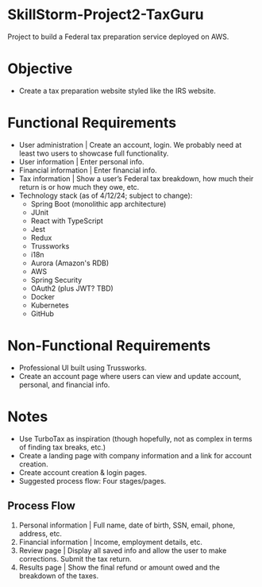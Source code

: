 # SkillStorm-Project2-TaxGuru
Project to build a Federal tax preparation service deployed on AWS.

# **Objective**
- Create a tax preparation website styled like the IRS website.

# **Functional Requirements**
- User administration | Create an account, login. We probably need at least two users to showcase full functionality.
- User information | Enter personal info.
- Financial information | Enter financial info.
- Tax information | Show a user’s Federal tax breakdown, how much their return is or how much they owe, etc.
- Technology stack (as of 4/12/24; subject to change):
    - Spring Boot (monolithic app architecture)
    - JUnit
    - React with TypeScript
    - Jest
    - Redux
    - Trussworks
    - i18n
    - Aurora (Amazon's RDB)
    - AWS
    - Spring Security
    - OAuth2 (plus JWT? TBD)
    - Docker
    - Kubernetes
    - GitHub

# **Non-Functional Requirements**
- Professional UI built using Trussworks.
- Create an account page where users can view and update account, personal, and financial info.

# **Notes**
- Use TurboTax as inspiration (though hopefully, not as complex in terms of finding tax breaks, etc.)
- Create a landing page with company information and a link for account creation.
- Create account creation & login pages.
- Suggested process flow: Four stages/pages.

## **Process Flow**
1. Personal information | Full name, date of birth, SSN, email, phone, address, etc.
2. Financial information | Income, employment details, etc.
3. Review page | Display all saved info and allow the user to make corrections. Submit the tax return.
4. Results page | Show the final refund or amount owed and the breakdown of the taxes.
